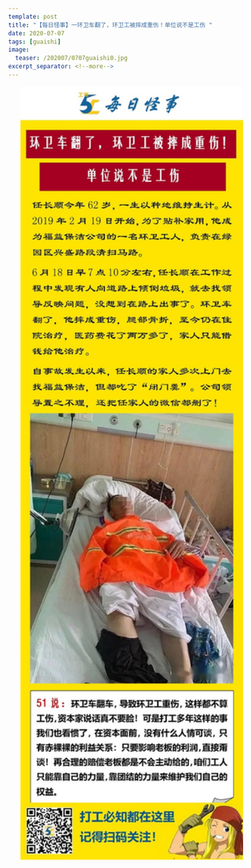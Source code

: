 ```yaml
---
template: post
title: "【每日怪事】一环卫车翻了，环卫工被摔成重伤！单位说不是工伤 "
date: 2020-07-07
tags: [guaishi]
image:
  teaser: /202007/0707guaishi0.jpg
excerpt_separator: <!--more-->
---
```


<div style="text-align:center;color:grey"><img src="/images/202007/0707guaishi.jpg" width="90%"></div><br>

